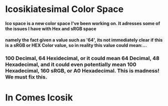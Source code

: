 # Icosikiatesimal Color Space

#### Ico space is a new color space I've been working on. It adresses some of the issues I have with Hex and sRGB space

#### namely the fact given a value such as '64', its not immediately clear if this is a sRGB or HEX Color value, so in reality this value could mean:... 

### 100 Decimal, 64 Hexidecimal, or it could mean 64 Decimal, 48 Hexadecimal, and it could even potentially mean 100 Hexadecimal, 160 sRGB, or A0 Hexadecimal. This is madness! We must fix this.

# In Comes Icosik
